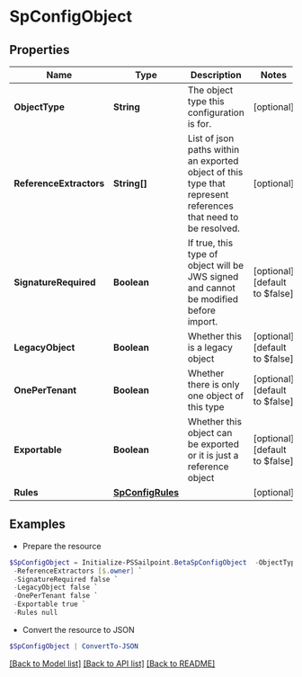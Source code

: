 # SpConfigObject
## Properties

Name | Type | Description | Notes
------------ | ------------- | ------------- | -------------
**ObjectType** | **String** | The object type this configuration is for. | [optional] 
**ReferenceExtractors** | **String[]** | List of json paths within an exported object of this type that represent references that need to be resolved. | [optional] 
**SignatureRequired** | **Boolean** | If true, this type of object will be JWS signed and cannot be modified before import. | [optional] [default to $false]
**LegacyObject** | **Boolean** | Whether this is a legacy object | [optional] [default to $false]
**OnePerTenant** | **Boolean** | Whether there is only one object of this type | [optional] [default to $false]
**Exportable** | **Boolean** | Whether this object can be exported or it is just a reference object | [optional] [default to $false]
**Rules** | [**SpConfigRules**](SpConfigRules.md) |  | [optional] 

## Examples

- Prepare the resource
```powershell
$SpConfigObject = Initialize-PSSailpoint.BetaSpConfigObject  -ObjectType TRIGGER_SUBSCRIPTION `
 -ReferenceExtractors [$.owner] `
 -SignatureRequired false `
 -LegacyObject false `
 -OnePerTenant false `
 -Exportable true `
 -Rules null
```

- Convert the resource to JSON
```powershell
$SpConfigObject | ConvertTo-JSON
```

[[Back to Model list]](../README.md#documentation-for-models) [[Back to API list]](../README.md#documentation-for-api-endpoints) [[Back to README]](../README.md)

